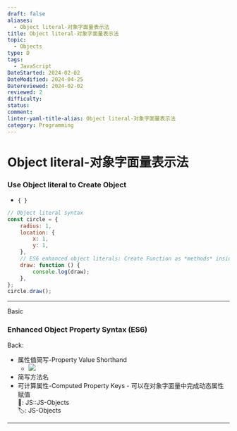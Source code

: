 ```yaml
---
draft: false
aliases:
  - Object literal-对象字面量表示法
title: Object literal-对象字面量表示法
topic:
  - Objects
type: D
tags:
  - JavaScript
DateStarted: 2024-02-02
DateModified: 2024-04-25
Datereviewed: 2024-02-02
reviewed: 2
difficulty: 
status: 
comment: 
linter-yaml-title-alias: Object literal-对象字面量表示法
category: Programming
---
```


# Object literal-对象字面量表示法

### Use Object literal to Create Object

- `{ }`

```js
// Object literal syntax
const circle = {
	radius: 1,
	location: {
		x: 1,
		y: 1,
	},
	// ES6 enhanced object literals: Create Function as *methods* inside an object 🟨
	draw: function () {
		console.log(draw);
	},
};
circle.draw();
```

---

Basic

### Enhanced Object Property Syntax (ES6)

Back:

- 属性值简写-Property Value Shorthand
  - ![](https://cdn.jsdelivr.net/gh/jenniferwonder/bimg/programming/1692024641437.png)
- 简写方法名
- 可计算属性-Computed Property Keys - 可以在对象字面量中完成动态属性赋值  
📌: JS::JS-Objects  
🏷️: JS-Objects
<!--ID: 1706845435119-->

---
